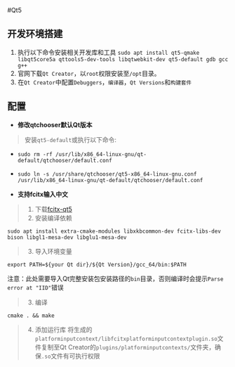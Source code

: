 #Qt5

## 开发环境搭建
1. 执行以下命令安装相关开发库和工具
`sudo apt install qt5-qmake libqt5core5a qttools5-dev-tools libqtwebkit-dev qt5-default gdb gcc g++`
2. 官网下载`Qt Creator`，以`root`权限安装至`/opt`目录。
3. 在`Qt Creator`中配置`Debuggers`，`编译器`，`Qt Versions`和`构建套件`

## 配置
- **修改qtchooser默认Qt版本**
> 安装`qt5-default`或执行以下命令:
 - `sudo rm -rf /usr/lib/x86_64-linux-gnu/qt-default/qtchooser/default.conf`
 - `sudo ln -s /usr/share/qtchooser/qt5-x86_64-linux-gnu.conf /usr/lib/x86_64-linux-gnu/qt-default/qtchooser/default.conf`

- **支持fcitx输入中文**
> 1. 下载[fcitx-qt5](https://github.com/fcitx/fcitx-qt5)
> 2. 安装编译依赖
```
sudo apt install extra-cmake-modules libxkbcommon-dev fcitx-libs-dev bison libgl1-mesa-dev libglu1-mesa-dev
```
> 3. 导入环境变量
```
export PATH=${your Qt dir}/${Qt Version}/gcc_64/bin:$PATH
```
注意：此处需要导入Qt完整安装包安装路径的`bin`目录，否则编译时会提示`Parse error at "IID"`错误
> 3. 编译
```
cmake . && make
```
> 4. 添加运行库
将生成的`platforminputcontext/libfcitxplatforminputcontextplugin.so`文件复制至Qt Creator的`plugins/platforminputcontexts/`文件夹，确保`.so`文件有可执行权限


